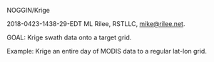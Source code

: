 
NOGGIN/Krige

2018-0423-1438-29-EDT ML Rilee, RSTLLC, mike@rilee.net.

GOAL: Krige swath data onto a target grid.

Example: Krige an entire day of MODIS data to a regular lat-lon grid.


